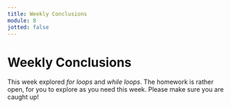 ```yaml
---
title: Weekly Conclusions
module: 8
jotted: false
---
```


# Weekly Conclusions

This week explored _for loops_ and _while loops_. The homework is rather open, for you to explore as you need this week. Please make sure you are caught up!
